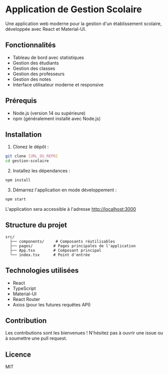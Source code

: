 # Application de Gestion Scolaire

Une application web moderne pour la gestion d'un établissement scolaire, développée avec React et Material-UI.

## Fonctionnalités

- Tableau de bord avec statistiques
- Gestion des étudiants
- Gestion des classes
- Gestion des professeurs
- Gestion des notes
- Interface utilisateur moderne et responsive

## Prérequis

- Node.js (version 14 ou supérieure)
- npm (généralement installé avec Node.js)

## Installation

1. Clonez le dépôt :
```bash
git clone [URL_DU_REPO]
cd gestion-scolaire
```

2. Installez les dépendances :
```bash
npm install
```

3. Démarrez l'application en mode développement :
```bash
npm start
```

L'application sera accessible à l'adresse [http://localhost:3000](http://localhost:3000)

## Structure du projet

```
src/
  ├── components/     # Composants réutilisables
  ├── pages/         # Pages principales de l'application
  ├── App.tsx        # Composant principal
  └── index.tsx      # Point d'entrée
```

## Technologies utilisées

- React
- TypeScript
- Material-UI
- React Router
- Axios (pour les futures requêtes API)

## Contribution

Les contributions sont les bienvenues ! N'hésitez pas à ouvrir une issue ou à soumettre une pull request.

## Licence

MIT
